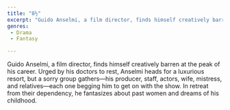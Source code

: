 ```yaml
---
title: "8½"
excerpt: "Guido Anselmi, a film director, finds himself creatively barren at the peak of his career. Urged by his doctors to rest, Anselmi heads for a luxurious r..."
genres: 
 - Drama
 - Fantasy

---
```


Guido Anselmi, a film director, finds himself creatively barren at the peak of his career. Urged by his doctors to rest, Anselmi heads for a luxurious resort, but a sorry group gathers—his producer, staff, actors, wife, mistress, and relatives—each one begging him to get on with the show. In retreat from their dependency, he fantasizes about past women and dreams of his childhood.

